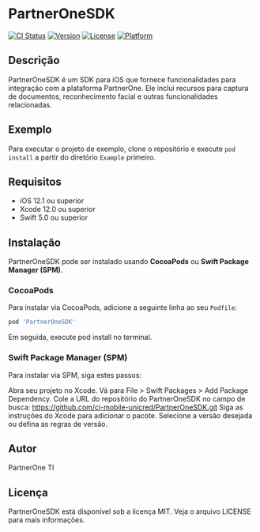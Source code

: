 # PartnerOneSDK

[![CI Status](https://img.shields.io/travis/ci-mobile-unicred/PartnerOneSDK.svg?style=flat)](https://travis-ci.org/ci-mobile-unicred/PartnerOneSDK)
[![Version](https://img.shields.io/cocoapods/v/PartnerOneSDK.svg?style=flat)](https://cocoapods.org/pods/PartnerOneSDK)
[![License](https://img.shields.io/cocoapods/l/PartnerOneSDK.svg?style=flat)](https://cocoapods.org/pods/PartnerOneSDK)
[![Platform](https://img.shields.io/cocoapods/p/PartnerOneSDK.svg?style=flat)](https://cocoapods.org/pods/PartnerOneSDK)

## Descrição

PartnerOneSDK é um SDK para iOS que fornece funcionalidades para integração com a plataforma PartnerOne. Ele inclui recursos para captura de documentos, reconhecimento facial e outras funcionalidades relacionadas.

## Exemplo

Para executar o projeto de exemplo, clone o repositório e execute `pod install` a partir do diretório `Example` primeiro.

## Requisitos

* iOS 12.1 ou superior
* Xcode 12.0 ou superior
* Swift 5.0 ou superior

## Instalação

PartnerOneSDK pode ser instalado usando **CocoaPods** ou **Swift Package Manager (SPM)**.

### CocoaPods

Para instalar via CocoaPods, adicione a seguinte linha ao seu `Podfile`:

```ruby
pod 'PartnerOneSDK'
```

Em seguida, execute pod install no terminal.

### Swift Package Manager (SPM)

Para instalar via SPM, siga estes passos:

Abra seu projeto no Xcode.
Vá para File > Swift Packages > Add Package Dependency.
Cole a URL do repositório do PartnerOneSDK no campo de busca:
<https://github.com/ci-mobile-unicred/PartnerOneSDK.git>
Siga as instruções do Xcode para adicionar o pacote.
Selecione a versão desejada ou defina as regras de versão.

## Autor

PartnerOne TI

## Licença

PartnerOneSDK está disponível sob a licença MIT. Veja o arquivo LICENSE para mais informações.

